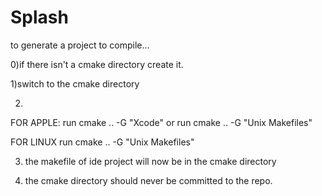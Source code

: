 Splash
==============

to generate a project to compile...

0)if there isn't a cmake directory create it.

1)switch to the cmake directory

2)
  FOR APPLE:
  run cmake .. -G "Xcode"
  or
  run cmake .. -G "Unix Makefiles"

  FOR LINUX
  run cmake .. -G "Unix Makefiles"

3) the makefile of ide project will now be in the cmake directory

4) the cmake directory should never be committed to the repo.


